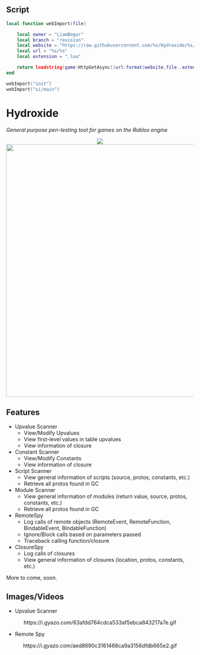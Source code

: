 ## Script
```lua
local function webImport(file)

    local owner = "LiamBogur"
    local branch = "revision"
    local website = "https://raw.githubusercontent.com/%s/Hydroxide/%s/"):format(owner,branch)
    local url = "%s/%s"
    local extension = ".lua"

    return loadstring(game:HttpGetAsync((url:format(website,file..extension)), file..extension)()
end

webImport("init")
webImport("ui/main")
```

# Hydroxide
<i>General purpose pen-testing tool for games on the Roblox engine</i>

<p align="center">
    <img src="https://cdn.discordapp.com/attachments/633472429917995038/722143730500501534/Hydroxide_Logo.png"/>
    </br>
    <img src="https://cdn.discordapp.com/attachments/694726636138004593/742408546334933002/unknown.png" width="677px"/>
</p>

## Features
* Upvalue Scanner
    * View/Modify Upvalues
    * View first-level values in table upvalues
    * View information of closure
* Constant Scanner
    * View/Modify Constants
    * View information of closure
* Script Scanner
    * View general information of scripts (source, protos, constants, etc.)
    * Retrieve all protos found in GC
* Module Scanner
    * View general information of modules (return value, source, protos, constants, etc.)
    * Retrieve all protos found in GC
* RemoteSpy
    * Log calls of remote objects (RemoteEvent, RemoteFunction, BindableEvent, BindableFunction)
    * Ignore/Block calls based on parameters passed
    * Traceback calling function/closure
* ClosureSpy
    * Log calls of closures
    * View general information of closures (location, protos, constants, etc.)

More to come, soon.

## Images/Videos
* Upvalue Scanner
<p align="center">
    https://i.gyazo.com/63afdd764cdca533af5ebca843217a7e.gif
</p>

* Remote Spy
<p align="center">
    https://i.gyazo.com/aed8690c3161468ca9a3156dfdb665e2.gif
</p>
